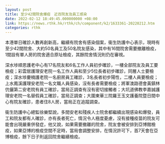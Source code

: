 ```yaml
---
layout: post
title: 至少42間院舍爆疫　近百院友及員工感染
date: 2022-02-12 18:49:45.000000000 +08:00
link: https://news.rthk.hk/rthk/ch/component/k2/1633361-20220212.htm
categories: rthk
---
```


本港單日確診人數再創新高，繼續有院舍有感染個案，衞生防護中心表示，現時有至少42間院舍、大約50名員工及50名院友感染，其中有16間院舍需要撤離檢疫，1間設有單人房的院舍適合原址檢疫，其餘院舍情況則仍在審視。

深水埗順恩護老中心有17名院友和6名工作人員初步確診，一樓全部院友及員工要檢疫；彩雲居護理安老院一名工作人員和至少5位長者初步確診，同層人士要檢疫；深水埗慶楠護老院一名廚房員工確診，3名長者初步陽性，二樓人員要檢疫；上水鳳溪護理安老院一名文職人員感染，沒有長者需要檢疫；將軍澳路德會黃鎮林伉儷第二安老院有員工確診，當局正調查有沒有密切接觸者；大坑道佛教李嘉誠護理安老院一名替假員工確診，當局正調查；大圍東華三院羅王玉文護養院暨日間中心有院友確診，患者住8人房，當局正在追蹤調查。

衞生防護中心總監徐樂堅說，多間安老和殘疾人士院舍都繼續出現感染和爆發，員工和院友都有人確診，亦有長者死亡，情況令人極度憂慮，沒有接種疫苗的院友可能會出現嚴重併發症，他又說，如果需要撤離的院舍，院友會被安排到亞博館檢疫，如果亞博的檢疫空間不足時，當局會調整安排，在情況許可下，首7天會在亞博檢疫，餘下日子則返回院舍繼續檢疫。
